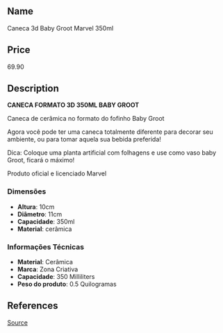 ## Name
Caneca 3d Baby Groot Marvel 350ml

## Price
69.90

## Description

**CANECA FORMATO 3D 350ML BABY GROOT**

Caneca de cerâmica no formato do fofinho Baby Groot

Agora você pode ter uma caneca totalmente diferente para decorar seu ambiente, ou para tomar aquela sua bebida preferida!

Dica: Coloque uma planta artificial com folhagens e use como vaso baby Groot, ficará o máximo!

Produto oficial e licenciado Marvel

### Dimensões

* **Altura**: 10cm
* **Diâmetro**: 11cm
* **Capacidade**: 350ml
* **Material**: cerâmica

### Informações Técnicas

* **Material**: Cerâmica
* **Marca**: Zona Criativa
* **Capacidade**: 350 Milliliters
* **Peso do produto**: 0.5 Quilogramas

## References

[Source](https://www.amazon.com.br/Caneca-Baby-Groot-Marvel-350ml/dp/B07QVN9VV6)
